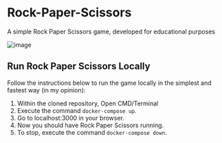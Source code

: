 # Rock-Paper-Scissors
A simple Rock Paper Scissors game, developed for educational purposes  


![image](https://user-images.githubusercontent.com/56546243/122996122-c3ee2f80-d3aa-11eb-8720-0ec6f240185e.png)



## Run Rock Paper Scissors Locally
Follow the instructions below to run the game locally in the simplest and fastest way (in my opinion):
1. Within the cloned repository, Open CMD/Terminal 
1. Execute the command `docker-compose up`. 
1. Go to localhost:3000 in your browser. 
1. Now you should have Rock Paper Scissors running.
1. To stop, execute the command `docker-compose down`.
